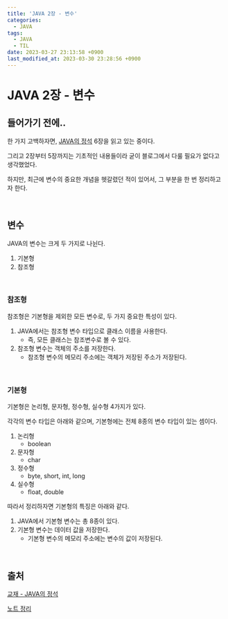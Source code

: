 ```yaml
---
title: 'JAVA 2장 - 변수'
categories:
  - JAVA
tags:
  - JAVA
  - TIL
date: 2023-03-27 23:13:58 +0900
last_modified_at: 2023-03-30 23:28:56 +0900
---
```


# JAVA 2장 - 변수

## 들어가기 전에..

한 가지 고백하자면, [JAVA의 정석](http://www.kyobobook.co.kr/product/detailViewKor.laf?ejkGb=KOR&mallGb=KOR&barcode=9788994492032&orderClick=LEa&Kc=) 6장을 읽고 있는 중이다.

그리고 2장부터 5장까지는 기초적인 내용들이라 굳이 블로그에서 다룰 필요가 없다고 생각했었다.

하지만, 최근에 변수의 중요한 개념을 헷갈렸던 적이 있어서, 그 부분을 한 번 정리하고자 한다.

<br>

## 변수

JAVA의 변수는 크게 두 가지로 나뉜다.

1. 기본형
2. 참조형

<br>

### 참조형

참조형은 기본형을 제외한 모든 변수로, 두 가지 중요한 특성이 있다.

1. JAVA에서는 참조형 변수 타입으로 클래스 이름을 사용한다.
   - 즉, 모든 클래스는 참조변수로 볼 수 있다.
2. 참조형 변수는 객체의 주소를 저장한다.
   - 참조형 변수의 메모리 주소에는 객체가 저장된 주소가 저장된다.

<br>

### 기본형

기본형은 논리형, 문자형, 정수형, 실수형 4가지가 있다.

각각의 변수 타입은 아래와 같으며, 기본형에는 전체 8종의 변수 타입이 있는 셈이다.

1. 논리형
   - boolean
2. 문자형
   - char
3. 정수형
   - byte, short, int, long
4. 실수형
   - float, double

따라서 정리하자면 기본형의 특징은 아래와 같다.

1. JAVA에서 기본형 변수는 총 8종이 있다.
2. 기본형 변수는 데이터 값을 저장한다.
   - 기본형 변수의 메모리 주소에는 변수의 값이 저장된다.

<br>

## 출처

[교재 - JAVA의 정석](http://www.kyobobook.co.kr/product/detailViewKor.laf?ejkGb=KOR&mallGb=KOR&barcode=9788994492032&orderClick=LEa&Kc=)

[노트 정리](https://github.com/CodeJin19/JAVA/blob/master/02_Variable2.md)
